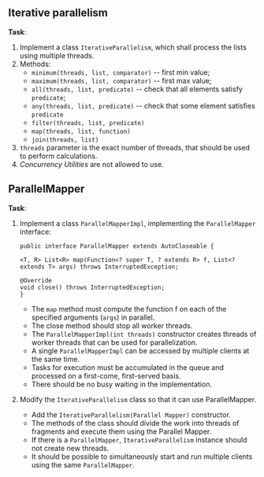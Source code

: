   ## Iterative parallelism

**Task**: 

1. Implement a class `IterativeParallelism`, which shall process the lists using multiple threads.
2. Methods: 
    - `minimum(threads, list, comparator)` -- first min value;
    - `maximum(threads, list, comparator)` -- first max value;
    - `all(threads, list, predicate)` -- check that all elements satisfy 
    `predicate`;
    - `any(threads, list, predicate)` -- check that some element satisfies 
    `predicate`
    - `filter(threads, list, predicate)`
    - `map(threads, list, function)`
    - `join(threads, list)`
3. `threads` parameter is the exact number of threads, that should be used to perform calculations.
4. _Concurrency Utilities_ are not allowed to use.

## ParallelMapper

**Task**: 

1. Implement a class `ParallelMapperImpl`, implementing the `ParallelMapper` interface:

    ```
    public interface ParallelMapper extends AutoCloseable {
    
    <T, R> List<R> map(Function<? super T, ? extends R> f, List<? extends T> args) throws InterruptedException;

    @Override
    void close() throws InterruptedException;
    }
    ```

    - The `map` method must compute the function f on each of the specified arguments (`args`) in parallel.
    - The close method should stop all worker threads.
    - The `ParallelMapperImpl(int threads)` constructor creates threads of worker threads that can be used for parallelization.
    - A single `ParallelMapperImpl` can be accessed by multiple clients at the same time.
    - Tasks for execution must be accumulated in the queue and processed on a first-come, first-served basis.
    - There should be no busy waiting in the implementation.
    
2. Modify the `IterativeParallelism` class so that it can use ParallelMapper.
    - Add the `IterativeParallelism(Parallel Mapper)` constructor.
    - The methods of the class should divide the work into threads of fragments and execute them using the Parallel Mapper.
    - If there is a `ParallelMapper`, `IterativeParallelism` instance should not create new threads.
    - It should be possible to simultaneously start and run multiple clients using the same `ParallelMapper`.
    
